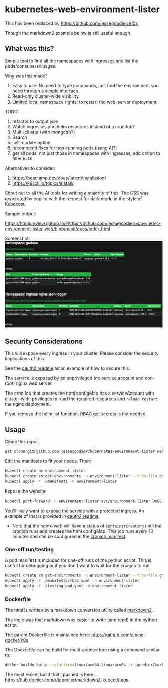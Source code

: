 # kubernetes-web-environment-lister

This has been replaced by <https://github.com/jessegoodier/e10s>

Though the markdown2 example below is still useful enough.


## What was this?

Simple tool to find all the namespaces with ingresses and list the pods/containers/images.

Why was this made?

1. Easy to use: No need to type commands, just find the environment you need through a simple interface.
2. Read-only cluster-wide visibility.
3. Limited local namespace rights: to restart the web-server deployment.

TODO:

1. refactor to output json
2. Watch ingresses and helm resources instead of a cronJob?
3. Multi-cluster (with mongodb?)
4. Search
5. self-update option
6. recommend fixes for non-running pods (using AI?)
7. get all pods, not just those in namespaces with ingresses, add option to filter in UI

Alternatives to consider:

1. <https://headlamp.dev/docs/latest/installation/>
2. <https://k9scli.io/topics/install/>

Shout out to all the AI tools for writing a majority of this. The CSS was generated by copilot with the request for dark mode in the style of Kubecost.

Sample output:

<https://htmlpreview.github.io/?https://github.com/jessegoodier/kubernetes-environment-lister-web/blob/main/docs/index.html>

Screenshot:
![sample-output](screenshot.png)

## Security Considerations

This will expose every ingress in your cluster.  Please consider the security implications of this.

See the [oauth2 readme](auth/oauth2-proxy/README.md) as an example of how to secure this.

The service is exposed by an unprivileged (no service account and non-root) nginx web server.

The cronJob that creates the html configMap has a serviceAccount with cluster-wide privileges to read the required resources and `reload restart` the nginx deployment.

If you remove the helm list function, RBAC get secrets is not needed.

## Usage

Clone this repo:

```sh
git clone git@github.com:jessegoodier/kubernetes-environment-lister-web.git
```

Edit the manifests to fit your needs.
Then:

```sh
kubectl create ns environment-lister
kubectl create cm get-environments -n environment-lister --from-file get_environments.py
kubectl apply -f ./manifests -n environment-lister
```

Expose the website:

```sh
kubectl port-forward -n environment-lister svc/environment-lister 8080
```

You'll likely want to expose the service with a protected ingress. An example of that is provided in [oauth2 readme](auth/oauth2-proxy/README.md).

* Note that the nginx-web will have a status of `ContainerCreating` until the cronjob runs and creates the html configMap. This job runs every 13 minutes and can be configured in the [cronjob manifest](manifests/kubernetes-cronjob.yaml).

### One-off run/testing

A pod manifest is included for one-off runs of the python script. This is useful for debugging or if you don't want to wait for the cronjob to run.

```sh
kubectl create cm get-environments -n environment-lister --from-file get_environments.py
kubectl apply -f ./manifests/rbac.yaml -n environment-lister
kubectl apply -f ./testing-pod.yaml -n environment-lister
```

### Dockerfile

The html is written by a markdown conversion utility called [markdown2](https://github.com/trentm/python-markdown2).

The logic was that markdown was easier to write (and read) in the python script.

The parent Dockerfile is maintained here: <https://github.com/alpine-docker/k8s>

The Dockerfile can be build for multi-architecture using a command similar to:

```sh
docker buildx build --platform=linux/amd64,linux/arm64 -t jgoodier/markdown2-kubectl --push .
```

The most recent build that I pushed is here: <https://hub.docker.com/r/jgoodier/markdown2-kubectl/tags>
